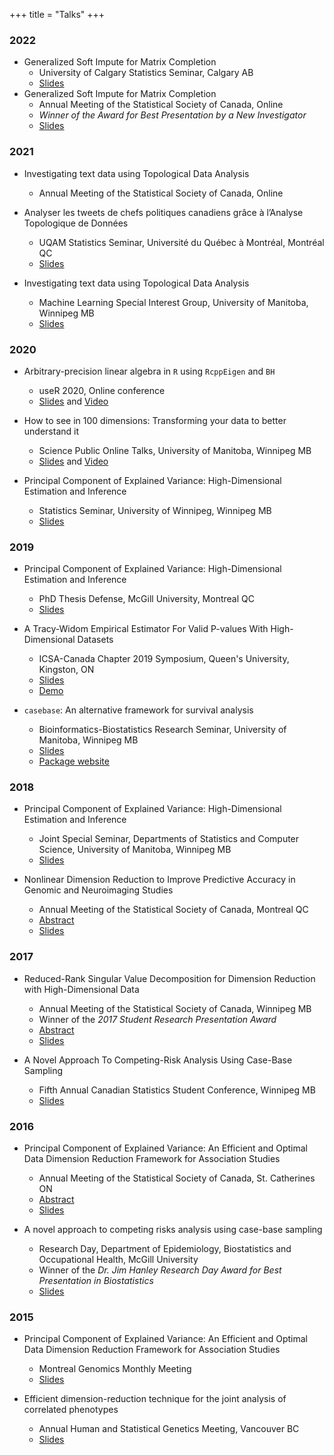 +++
title = "Talks"
+++

### 2022

  - Generalized Soft Impute for Matrix Completion
    + University of Calgary Statistics Seminar, Calgary AB
    + [Slides](/slides/2022-06-16-UCalgary.html)
  - Generalized Soft Impute for Matrix Completion
    + Annual Meeting of the Statistical Society of Canada, Online
    + *Winner of the Award for Best Presentation by a New Investigator*
    + [Slides](/slides/2022-06-01-SSC.html)

### 2021

  - Investigating text data using Topological Data Analysis
    + Annual Meeting of the Statistical Society of Canada, Online

  - Analyser les tweets de chefs politiques canadiens grâce à l’Analyse Topologique de Données
    + UQAM Statistics Seminar, Université du Québec à Montréal, Montréal QC
    + [Slides](/slides/MTurgeon-UQAM_03-18-2021.pdf)

  - Investigating text data using Topological Data Analysis
    + Machine Learning Special Interest Group, University of Manitoba, Winnipeg MB
    + [Slides](/slides/MTurgeon-MLSIG_03-11-2021.pdf)

### 2020

  - Arbitrary-precision linear algebra in `R` using `RcppEigen` and `BH`
    + useR 2020, Online conference
    + [Slides](/slides/MTurgeon-useR-July2020.html) and [Video](https://youtu.be/4jarvGZ9s9k)

  - How to see in 100 dimensions: Transforming your data to better understand it
    + Science Public Online Talks, University of Manitoba, Winnipeg MB
    + [Slides](/slides/MTurgeon-SPOT-June2020.html) and [Video](https://youtu.be/vpJ26YHgrDw)

  - Principal Component of Explained Variance: High-Dimensional Estimation and Inference
    + Statistics Seminar, University of Winnipeg, Winnipeg MB
    + [Slides](/slides/MTurgeon-UWinnipeg_2020-02-14_handout.pdf)

### 2019

  - Principal Component of Explained Variance: High-Dimensional Estimation and Inference
    + PhD Thesis Defense, McGill University, Montreal QC
    + [Slides](/slides/MTurgeon_PhD_defense_slides.pdf)
    
  - A Tracy-Widom Empirical Estimator For Valid P-values With High-Dimensional Datasets
    + ICSA-Canada Chapter 2019 Symposium, Queen's University, Kingston, ON
    + [Slides](/slides/MTurgeon-ICSA_2019-08-10_handout.pdf)
    + [Demo](https://mybinder.org/v2/gh/turgeonmaxime/pcev-demo/master?urlpath=rstudio)

  - `casebase`: An alternative framework for survival analysis
    + Bioinformatics-Biostatistics Research Seminar, University of Manitoba, Winnipeg MB
    + [Slides](/slides/MTurgeon-2019-UManitoba-Biostats.pdf)
    + [Package website](http://sahirbhatnagar.com/casebase/)

### 2018

  - Principal Component of Explained Variance: High-Dimensional Estimation and Inference
    + Joint Special Seminar, Departments of Statistics and Computer Science, University of Manitoba, Winnipeg MB
    + [Slides](/slides/MTurgeon-UManitoba_2018-11-21_handout.pdf)

  - Nonlinear Dimension Reduction to Improve Predictive Accuracy in Genomic and Neuroimaging Studies
    + Annual Meeting of the Statistical Society of Canada, Montreal QC
    + [Abstract](https://ssc.ca/en/meeting/annual/presentation/nonlinear-dimension-reduction-improve-predictive-accuracy-genomic-and)
    + [Slides](/slides/MTurgeon-SSC2018-handout.pdf)

### 2017

  - Reduced-Rank Singular Value Decomposition for Dimension Reduction with High-Dimensional Data
    + Annual Meeting of the Statistical Society of Canada, Winnipeg MB
    + Winner of the *2017 Student Research Presentation Award*
    + [Abstract](https://ssc.ca/en/meeting/annual/2017/presentation/reduced-rank-singular-value-decomposition-dimension-reduction-high)
    + [Slides](/slides/MTurgeon-SSC2017-handout.pdf)

  - A Novel Approach To Competing-Risk Analysis Using Case-Base Sampling
    + Fifth Annual Canadian Statistics Student Conference, Winnipeg MB
    + [Slides](/slides/MTurgeon-2017-Student-Conference.pdf)

### 2016

  - Principal Component of Explained Variance: An Efficient and Optimal Data Dimension Reduction Framework for Association Studies 
    + Annual Meeting of the Statistical Society of Canada, St. Catherines ON
    + [Abstract](https://ssc.ca/en/biostatistics-methodological-innovation-1-0#mt)
    + [Slides](/slides/SSC2016-pcev.pdf)

  - A novel approach to competing risks analysis using case-base sampling
    + Research Day, Department of Epidemiology, Biostatistics and Occupational Health, McGill University
    + Winner of the *Dr. Jim Hanley Research Day Award for Best Presentation in Biostatistics*
    + [Slides](/slides/RD2016-casebase.pdf)

### 2015

  - Principal Component of Explained Variance: An Efficient and Optimal Data Dimension Reduction Framework for Association Studies
    + Montreal Genomics Monthly Meeting
    + [Slides](/slides/MGM2015-pcev.pdf)

  - Efficient dimension-reduction technique for the joint analysis of correlated phenotypes
    + Annual Human and Statistical Genetics Meeting, Vancouver BC
    + [Slides](/slides/AHSG2015-pcev.pdf)

